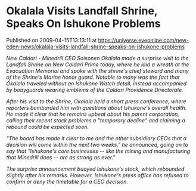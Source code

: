 # Okalala Visits Landfall Shrine, Speaks On Ishukone Problems
Published on 2009-04-15T13:13:11 at https://universe.eveonline.com/new-eden-news/okalala-visits-landfall-shrine-speaks-on-ishukone-problems

_New Caldari - Minedrill CEO Soisonen Okalala made a surprise visit to the Landfall Shrine on New Caldari Prime today, where he laid a wreath at the Evacuation Memorial and spoke with the shrine's chief steward and many of the Shrine's Marine honor guard. Notable to many was the fact that Okalala traveled without an Ishukone Watch detail, instead accompanied by bodyguards wearing emblems of the Caldari Providence Directorate._

_After his visit to the Shrine, Okalala held a short press conference, where reporters bombarded him with questions about Ishukone's overall health. He made it clear that he remains upbeat about his parent corporation, calling their recent stock problems a "temporary decline" and claiming a rebound could be expected soon._

_"The board has made it clear to me and the other subsidiary CEOs that a decision will come within the next two weeks," he announced,  going on to say that "Ishukone's core businesses -- like the mining and manufacturing that Minedrill does -- are as strong as ever."_

_The surprise announcement buoyed Ishukone's stock, which rebounded slightly after his remarks. However, Ishukone's press office has refused to confirm or deny the timetable for a CEO decision._
